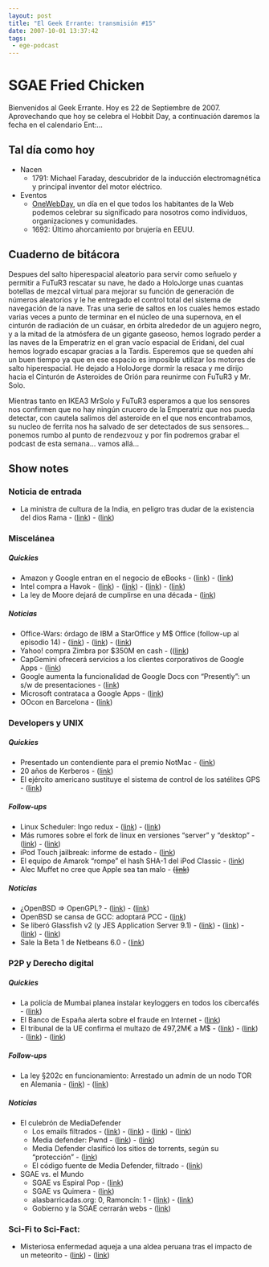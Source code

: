 ```yaml
---
layout: post
title: "El Geek Errante: transmisión #15"
date: 2007-10-01 13:37:42
tags:
 - ege-podcast
---
```


# SGAE Fried Chicken
Bienvenidos al Geek Errante. Hoy es 22 de Septiembre de 2007. Aprovechando que hoy se celebra el Hobbit Day, a continuación daremos la fecha en el calendario Ent:…

## Tal día como hoy
- Nacen
    - 1791: Michael Faraday, descubridor de la inducción electromagnética y principal inventor del motor eléctrico.
- Eventos
    - [OneWebDay](http://onewebday.org/), un día en el que todos los habitantes de la Web podemos celebrar su significado para nosotros como individuos, organizaciones y comunidades.
    - 1692: Último ahorcamiento por brujería en EEUU.

## Cuaderno de bitácora
Despues del salto hiperespacial aleatorio para servir como señuelo y permitir a FuTuR3 rescatar su nave, he dado a HoloJorge unas cuantas botellas de mezcal virtual para mejorar su función de generación de números aleatorios y le he entregado el control total del sistema de navegación de la nave. Tras una serie de saltos en los cuales hemos estado varias veces a punto de terminar en el núcleo de una supernova, en el cinturón de radiación de un cuásar, en órbita alrededor de un agujero negro, y a la mitad de la atmósfera de un gigante gaseoso, hemos logrado perder a las naves de la Emperatriz en el gran vacío espacial de Eridani, del cual hemos logrado escapar gracias a la Tardis. Esperemos que se queden ahí un buen tiempo ya que en ese espacio es imposible utilizar los motores de salto hiperespacial. He dejado a HoloJorge dormir la resaca y me dirijo hacia el Cinturón de Asteroides de Orión para reunirme con FuTuR3 y Mr. Solo.

Mientras tanto en IKEA3 MrSolo y FuTuR3 esperamos a que los sensores nos confirmen que no hay ningún crucero de la Emperatriz que nos pueda detectar, con cautela salimos del asteroide en el que nos encontrabamos, su nucleo de ferrita nos ha salvado de ser detectados de sus sensores… ponemos rumbo al punto de rendezvouz y por fin podremos grabar el podcast de esta semana… vamos allá…

## Show notes

### Noticia de entrada
- La ministra de cultura de la India, en peligro tras dudar de la existencia del dios Rama - ([link](http://news.bbc.co.uk/2/hi/south_asia/6994415.stm)) - ([link](http://www.dvorak.org/blog/2007/09/16/canal-project-halted-by-hindu-god-and-his-army-of-monkeys/))

### Miscelánea

##### Quickies
- Amazon y Google entran en el negocio de eBooks - ([link](http://web.archive.org/web/20071011225414/http://www.todo-linux.com/modules.php?name=News&file=article&sid=6825)) - ([link](http://web.archive.org/web/20071016214426/http://theinquirer.es/2007/09/08/amazon_y_google_entran_en_el_negocio_de_ebooks.html))
- Intel compra a Havok - ([link](http://web.archive.org/web/20071009045511/http://www.intel.com/pressroom/archive/releases/20070914corp.htm?iid=pr1_releasepri_20070914r)) - ([link](https://www.enriquedans.com/2007/09/intel-toma-posiciones-para-un-futuro-en-metaverso.html)) - ([link](https://techcrunch.com/2007/09/16/intel-to-acquire-havok/)) - ([link](http://www.metaversed.com/virtual-world/intel-snaps-havok/))
- La ley de Moore dejará de cumplirse en una década - ([link](http://web.archive.org/web/20071111114631/http://www.techtear.com/2007/09/19/la-ley-de-moore-podria-no-cumplirse-dentro-de-10-o-15-anos-segun-su-creador/))

##### Noticias
- Office-Wars: órdago de IBM a StarOffice y M$ Office (follow-up al episodio 14) - ([link](https://slashdot.org/story/07/09/18/1155252/ibm-challenges-microsoft-with-free-office-suite)) - ([link](https://www.reddit.com/r/programming/comments/2r2dy/joel_spolsky_on_the_death_of_gmail/)) - ([link](https://www.reddit.com/r/programming/comments/2r73o/this_aint_the_80s_google_aint_lotus/))
- Yahoo! compra Zimbra por $350M en cash - (([link](https://techcrunch.com/2007/09/17/breaking-yahoo-acquires-zimbra-for-350-million))
- CapGemini ofrecerá servicios a los clientes corporativos de Google Apps - ([link](http://web.archive.org/web/20071002193430/http://news.yahoo.com/s/pcworld/20070910/tc_pcworld/137002))
- Google aumenta la funcionalidad de Google Docs con “Presently”: un s/w de presentaciones - ([link](https://googleblog.blogspot.com.es/2007/09/our-feature-presentation.html))
- Microsoft contrataca a Google Apps - ([link](http://web.archive.org/web/20071016190039/http://informationweek.com/news/showArticle.jhtml?articleID=201805282&cid=nl_IWK_daily))
- OOcon en Barcelona - ([link](http://www.openoffice.org/marketing/ooocon2007/))

### Developers y UNIX

##### Quickies
- Presentado un contendiente para el premio NotMac - ([link](http://web.archive.org/web/20071011220348/http://notmacchallenge.com/phpBB2/viewtopic.php?t=457))
- 20 años de Kerberos - ([link](https://it.slashdot.org/story/07/09/17/2050215/mit-launching-kerberos-consortium))
- El ejército americano sustituye el sistema de control de los satélites GPS - ([link](https://science.slashdot.org/story/07/09/18/1817202/gps-transitions-to-new-control-system))

##### Follow-ups
- Linux Scheduler: Ingo redux - ([link](https://linux.slashdot.org/story/07/09/14/156234/debating-the-linux-process-scheduler)) - ([link](http://web.archive.org/web/20071013201232/http://kerneltrap.org/mailarchive/linux-kernel/2007/9/12/258754))
- Más rumores sobre el fork de linux en versiones “server” y “desktop” - ([link](https://linux.slashdot.org/story/07/09/18/131240/fork-the-linux-kernel)) - ([link](http://web.archive.org/web/20071111163541/http://weblog.infoworld.com/enterprisedesktop/archives/2007/09/desktop_linux_s.html))
- iPod Touch jailbreak: informe de estado - ([link](https://www.engadget.com/2007/09/15/the-state-of-the-itouch-jailbreak/))
- El equipo de Amarok “rompe” el hash SHA-1 del iPod Classic - ([link](http://web.archive.org/web/20071011193318/http://amarok.kde.org/blog/archives/496-iPod-Classic-Will-Be-Supported.html))
- Alec Muffet no cree que Apple sea tan malo - ~~([link]())~~

##### Noticias
- ¿OpenBSD => OpenGPL? - ([link](https://bsd.slashdot.org/story/07/09/13/156258/theo-de-raadt-on-relicensing-bsd-code)) - ([link](https://politics.slashdot.org/story/07/09/16/1958252/software-freedom-law-center-vs-theo-de-raadt))
- OpenBSD se cansa de GCC: adoptará PCC - ([link](http://softlibre.barrapunto.com/article.pl?sid=07/09/18/1241255))
- Se liberó Glassfish v2 (y JES Application Server 9.1) - ([link](http://web.archive.org/web/20071011105045/http://blogs.sun.com/theaquarium/entry/glassfish_v2_launch_roundup)) - ([link](http://web.archive.org/web/20071016164553/http://blogs.sun.com/techscribe/entry/glassfish_v2_and_sun_java)) - ([link](http://web.archive.org/web/20071016165413/http://www.sun.com/service/applicationserversubscriptions/index.xml)) - ([link](http://web.archive.org/web/20071027054313/http://blogs.sun.com/pelegri/entry/overview_of_glassfish_v2))
- Sale la Beta 1 de Netbeans 6.0 - ([link](http://web.archive.org/web/20071016164405/http://blogs.sun.com/branajam/entry/netbeans_beta_is_here))

### P2P y Derecho digital

##### Quickies
- La policía de Mumbai planea instalar keyloggers en todos los cibercafés - ([link](http://indiauncut.com/iublog/article/indias-cops-get-orwellian/))
- El Banco de España alerta sobre el fraude en Internet - ([link](http://www.elmundo.es/navegante/2007/09/13/tecnologia/1189694955.html))
- El tribunal de la UE confirma el multazo de 497,2M€ a M$ - ([link](http://tecnologia.elpais.com/tecnologia/2007/09/17/actualidad/1190017678_850215.html)) - ([link](http://tecnologia.elpais.com/tecnologia/2007/09/17/actualidad/1190017684_850215.html)) - ([link](https://www.engadget.com/2007/09/17/microsoft-contritely-responds-to-eu-decision/)) - ([link](http://tecnologia.elpais.com/tecnologia/2007/09/17/actualidad/1190017685_850215.html))

##### Follow-ups
- La ley §202c en funcionamiento: Arrestado un admin de un nodo TOR en Alemania - ([link](https://www.cnet.com/news/tor-anonymity-server-admin-arrested/)) - ([link](http://arstechnica.com/tech-policy/2007/09/tor-node-operator-after-run-in-with-police-i-cant-do-this-any-more/))

##### Noticias
- El culebrón de MediaDefender
    - Los emails filtrados - ([link](https://torrentfreak.com/mediadefender-emails-leaked-070915/)) - ([link](https://it.slashdot.org/story/07/09/15/1843234/internal-emails-of-an-riaa-attack-dog-leaked)) - ([link](http://web.archive.org/web/20071113150102/http://www.seedpeer.com/sitenews/article/17.html)) - ([link](http://arstechnica.com/information-technology/2007/09/leaked-media-defender-e-mails-reveal-secret-government-project/))
    - Media defender: Pwnd - ([link](http://web.archive.org/web/20070920201851/http://www.wired.com/politics/security/news/2007/09/mediadefender)) - ([link](http://web.archive.org/web/20070921083200/http://www.mediadefender-defenders.com/))
    - Media Defender clasificó los sitios de torrents, según su “protección” - ([link](http://web.archive.org/web/20071018033512/http://www.zeropaid.com/news/9005/MediaDefender+E-Mail+Ranks+BitTorrent+Site+'Protection'))
    - El código fuente de Media Defender, filtrado - ([link](http://web.archive.org/web/20071105021918/http://www.slyck.com/story1587_MediaDefenders_Source_Code_Released))
- SGAE vs. el Mundo
    - SGAE vs Espiral Pop - ([link](http://www.derecho-internet.org/node/416))
    - SGAE vs Quimera - ([link](http://www.elmundo.es/navegante/2007/09/19/tecnologia/1190193265.html))
    - alasbarricadas.org: 0, Ramoncín: 1 - ([link](http://www.nodo50.org/agl/sentencia_alb_sgae.pdf)) - ([link](http://web.archive.org/web/20071027101231/http://www.soygeek.com/index.php/2007/09/20/alasbarricadasorg-0-el-rey-del-pollo-frito-1/))
    - Gobierno y la SGAE cerrarán webs - ([link](http://web.archive.org/web/20071114173040/http://drupal.gulic.org/enmiendas_a_la_lisi_en_favor_de_la_sociedad_del_conocimiento))

### Sci-Fi to Sci-Fact:
- Misteriosa enfermedad aqueja a una aldea peruana tras el impacto de un  meteorito - ([link](http://web.archive.org/web/20071012224738/http://www.physorg.com/news109322080.html)) - ([link](http://web.archive.org/web/20071016173336/http://physorg.com/news109397961.html))

